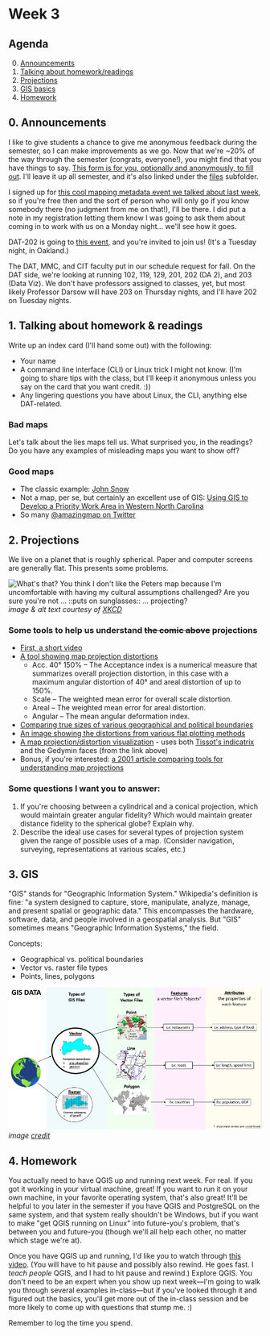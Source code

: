 # Week 3

## Agenda
0. [Announcements](#announcements)
1. [Talking about homework/readings](#readings)
2. [Projections](#projections)
3. [GIS basics](#gis)
4. [Homework](#homework)

## <span id="announcements">0. Announcements</span>

I like to give students a chance to give me anonymous feedback during the semester, so I can  make improvements as we go. Now that we're ~20% of the way through the semester (congrats, everyone!), you might find that you have things to say. [This form is for you, optionally and anonymously, to fill out](https://forms.gle/8byp3BTu2ex127Xk8). I'll leave it up all semester, and it's also linked under the [files](../files) subfolder. 

I signed up for [this cool mapping metadata event we talked about last week](https://pitt.libcal.com/calendar/today/pghhistories), so if you're free then and the sort of person who will only go if you know somebody there (no judgment from me on that!), I'll be there. I did put a note in my registration letting them know I was going to ask them about coming in to work with us on a Monday night... we'll see how it goes. 

DAT-202 is going to [this event](https://www.meetup.com/PGH-Data-Science/events/267877749/), and you're invited to join us! (It's a Tuesday night, in Oakland.)

The DAT, MMC, and CIT faculty put in our schedule request for fall. On the DAT side, we're looking at running 102, 119, 129, 201, 202 (DA 2), and 203 (Data Viz). We don't have professors assigned to classes, yet, but most likely Professor Darsow will have 203 on Thursday nights, and I'll have 202 on Tuesday nights. 

## <span id="readings">1. Talking about homework &amp; readings</span>

Write up an index card (I'll hand some out) with the following:
* Your name
* A command line interface (CLI) or Linux trick I might not know. (I'm going to share tips with the class, but I'll keep it anonymous unless you say on the card that you want credit. :))
* Any lingering questions you have about Linux, the CLI, anything else DAT-related.

### Bad maps

Let's talk about the lies maps tell us. What surprised you, in the readings? Do you have any examples of misleading maps you want to show off? 

### Good maps

* The classic example: [John Snow](https://en.wikipedia.org/wiki/John_Snow#Cholera)
* Not a map, per se, but certainly an excellent use of GIS: [Using GIS to Develop a Priority Work Area in Western North Carolina](http://www.conservationgis.org/scgis/2011Contest/INH%20Mark%20Endries%20PriorityWorkAreas.pdf)
* So many [@amazingmap on Twitter](https://twitter.com/amazingmap)

## <span id="projections">2. Projections</span>

We live on a planet that is roughly spherical. Paper and computer screens are generally flat. This presents some problems.

![What's that? You think I don't like the Peters map because I'm uncomfortable with having my cultural assumptions challenged?  Are you sure you're not ... ::puts on sunglasses:: ... projecting?](https://imgs.xkcd.com/comics/map_projections.png) 
*image &amp; alt text courtesy of [XKCD](https://xkcd.com/977/)*

### Some tools to help us understand ~~the comic above~~ projections
* [First, a short video](https://www.youtube.com/watch?v=vVX-PrBRtTY)
* [A tool showing map projection distortions](http://bl.ocks.org/syntagmatic/raw/ba569633d51ebec6ec6e/)
    * Acc. 40° 150% – The Acceptance index is a numerical measure that summarizes overall projection distortion, in this case with a maximum angular distortion of 40° and areal distortion of up to 150%.
    * Scale – The weighted mean error for overall scale distortion.
    * Areal – The weighted mean error for areal distortion.
    * Angular – The mean angular deformation index.
* [Comparing true sizes of various geographical and political boundaries](https://thetruesize.com/)
* [An image showing the distortions from various flat plotting methods](https://geoawesomeness.com/amazing-image-1921-will-explain-essence-map-projections/)
* [A map projection/distortion visualization](https://ncxiao.github.io/map-projections/index.html) - uses both [Tissot's indicatrix](https://www.esri.com/arcgis-blog/products/product/mapping/tissots-indicatrix-helps-illustrate-map-projection-distortion/) and the Gedymin faces (from the link above)
* Bonus, if you're interested: [a 2001 article comparing tools for understanding map projections](https://link.gale.com/apps/doc/A78393275/AONE?u=pitt92539&sid=AONE&xid=58f394ec)

### Some questions I want you to answer:

1. If you're choosing between a cylindrical and a conical projection, which would maintain greater angular fidelity? Which would maintain greater distance fidelity to the spherical globe? Explain why.
2. Describe the ideal use cases for several types of projection system given the range of possible uses of a map. (Consider navigation, surveying, representations at various scales, etc.)

## <span id="gis"> 3. GIS</span>

"GIS" stands for "Geographic Information System." Wikipedia's definition is fine: "a system designed to capture, store, manipulate, analyze, manage, and present spatial or geographic data." This encompasses the hardware, software, data, and people involved in a geospatial analysis. 
But "GIS" sometimes means "Geographic Information Systems," the field. 

Concepts:
* Geographical vs. political boundaries
* Vector vs. raster file types
* Points, lines, polygons

![a helpful diagram](../files/gis-data-types.png)
*image [credit](http://metrocosm.com/qgis/)*


## <span id="homework"> 4. Homework</span>

You actually need to have QGIS up and running next week. For real. If you got it working in your virtual machine, great! If you want to run it on your own machine, in your favorite operating system, that's also great! It'll be helpful to you later in the semester if you have QGIS and PostgreSQL on the same system, and that system really shouldn't be Windows, but if you want to make "get QGIS running on Linux" into future-you's problem, that's between you and future-you (though we'll all help each other, no matter which stage we're at).

Once you have QGIS up and running, I'd like you to watch through [this video](https://youtu.be/kCnNWyl9qSE). (You will have to hit pause and possibly also rewind. He goes fast. I _teach people_ QGIS, and I had to hit pause and rewind.) Explore QGIS. You don't need to be an expert when you show up next week&mdash;I'm going to walk you through several examples in-class&mdash;but if you've looked through it and figured out the basics, you'll get more out of the in-class session and be more likely to come up with questions that stump me. :) 

Remember to log the time you spend. 